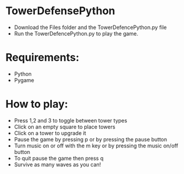 # TowerDefensePython
 - Download the Files folder and the TowerDefencePython.py file
 - Run the TowerDefencePython.py to play the game. 
# Requirements:
- Python
- Pygame
# How to play:
- Press 1,2 and 3 to toggle between tower types
- Click on an empty square to place towers
- Click on a tower to upgrade it
- Pause the game by pressing p or by pressing the pause button
- Turn music on or off with the m key or by pressing the music on/off button
- To quit pause the game then press q 
- Survive as many waves as you can!
